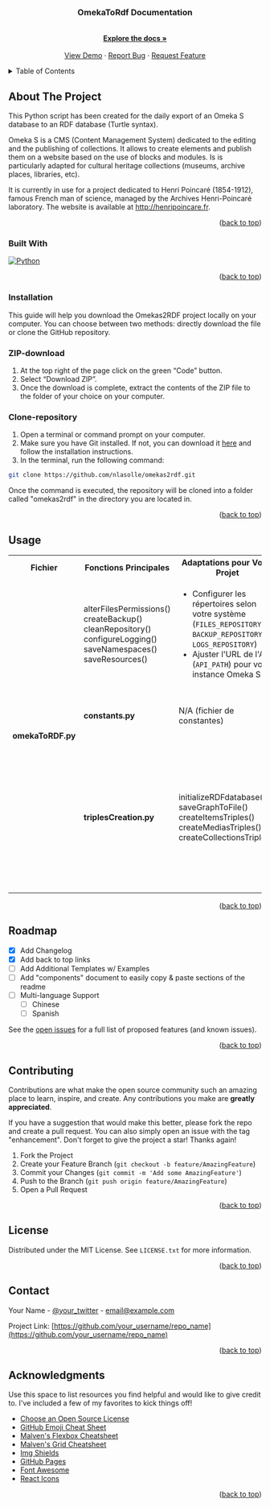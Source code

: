<a name="readme-top"></a>




<!-- PROJECT LOGO -->
<br />
<div align="center">
  

  <h3 align="center">OmekaToRdf Documentation</h3>

  <p align="center">
    <br />
    <a href="https://github.com/nlasolle/omekas2rdf"><strong>Explore the docs »</strong></a>
    <br />
    <br />
    <a href="https://videos.ahp-numerique.fr/w/uy6SWhsPq2T8QQCyx92CEK">View Demo</a>
    ·
    <a href="https://github.com/nlasolle/omekas2rdf/issues">Report Bug</a>
    ·
    <a href="https://github.com/nlasolle/omekas2rdf/issues">Request Feature</a>
  </p>
</div>



<!-- TABLE OF CONTENTS -->
<details>
  <summary>Table of Contents</summary>
  <ol>
    <li>
      <a href="#about-the-project">About The Project</a>
      <ul>
        <li><a href="#built-with">Built With</a></li>
      </ul>
    </li>
    <li>
      <a href="#installation">Installation</a>
      <ul>
        <li><a href="#ZIP-download">Download ZIP</a></li>
        <li><a href="#Clone-repository">Clone repository</a></li>
      </ul>
    </li>
    <li><a href="#usage">Usage</a></li>
    <li><a href="#run-on-server">Run on server </a></li>
    <li><a href="#contributing">Contributing</a></li>
    <li><a href="#license">License</a></li>
    <li><a href="#contact">Contact</a></li>
    <li><a href="#acknowledgments">Acknowledgments</a></li>
  </ol>
</details>



<!-- ABOUT THE PROJECT -->
## About The Project



This Python script has been created for the daily export of an Omeka S database to an RDF database (Turtle syntax).

Omeka S is a CMS (Content Management System) dedicated to the editing and the publishing of collections. It allows to create elements and publish them on a website based on the use of blocks and modules. Is is particularly adapted for cultural heritage collections (museums, archive places, libraries, etc).

It is currently in use for a project dedicated to Henri Poincaré (1854-1912), famous French man of science, managed by the Archives Henri-Poincaré laboratory. The website is available at http://henripoincare.fr.


<p align="right">(<a href="#readme-top">back to top</a>)</p>



### Built With

[![Python][Python-url]][Python.py]



<p align="right">(<a href="#readme-top">back to top</a>)</p>



<!-- GETTING STARTED -->

### Installation

This guide will help you download the Omekas2RDF project locally on your computer. You can choose between two methods: directly download the file or clone the GitHub repository.



### ZIP-download

1. At the top right of the page click on the green “Code” button.
2. Select “Download ZIP”.
3. Once the download is complete, extract the contents of the ZIP file to the folder of your choice on your computer.


### Clone-repository


1. Open a terminal or command prompt on your computer.
2. Make sure you have Git installed. If not, you can download it [here](https://github.com/git-guides/install-git) and follow the installation instructions.
3. In the terminal, run the following command:

```sh
git clone https://github.com/nlasolle/omekas2rdf.git
```

Once the command is executed, the repository will be cloned into a folder called "omekas2rdf" in the directory you are located in.


<p align="right">(<a href="#readme-top">back to top</a>)</p>





<!-- USAGE EXAMPLES -->
## Usage

<table>
  <tr>
    <th>Fichier</th>
    <th>Fonctions Principales</th>
    <th>Adaptations pour Votre Projet</th>
  </tr>
  <tr>
    <td rowspan="6"><strong>omekaToRDF.py</strong></td>
    <td>alterFilesPermissions()<br>createBackup()<br>cleanRepository()<br>configureLogging()<br>saveNamespaces()<br>saveResources()</td>
    <td>
      <ul>
        <li>Configurer les répertoires selon votre système (<code>FILES_REPOSITORY</code>, <code>BACKUP_REPOSITORY</code>, <code>LOGS_REPOSITORY</code>)</li>
        <li>Ajuster l'URL de l'API (<code>API_PATH</code>) pour votre instance Omeka S</li>
      </ul>
    </td>
  </tr>
  <tr>
    <td rowspan="1"><strong>constants.py</strong></td>
    <td>N/A (fichier de constantes)</td>
    <td>Adapter les constantes liées aux chemins et à la configuration du CMS Omeka S</td>
  </tr>
  <tr>
    <td rowspan="3"><strong>triplesCreation.py</strong></td>
    <td>initializeRDFdatabase()<br>saveGraphToFile()<br>createItemsTriples()<br>createMediasTriples()<br>createCollectionsTriples()</td>
    <td>
      <ul>
        <li>Vérifier et ajuster les espaces de noms (<code>namespaces</code>) selon vos données Omeka S</li>
        <li>Configurer le chemin du fichier de sortie (<code>ITEMS_FILE</code>, <code>MEDIAS_FILE</code>, <code>COLLECTIONS_FILE</code>)</li>
      </ul>
    </td>
  </tr>
</table>



<p align="right">(<a href="#readme-top">back to top</a>)</p>



<!-- ROADMAP -->
## Roadmap

- [x] Add Changelog
- [x] Add back to top links
- [ ] Add Additional Templates w/ Examples
- [ ] Add "components" document to easily copy & paste sections of the readme
- [ ] Multi-language Support
    - [ ] Chinese
    - [ ] Spanish

See the [open issues](https://github.com/othneildrew/Best-README-Template/issues) for a full list of proposed features (and known issues).

<p align="right">(<a href="#readme-top">back to top</a>)</p>



<!-- CONTRIBUTING -->
## Contributing

Contributions are what make the open source community such an amazing place to learn, inspire, and create. Any contributions you make are **greatly appreciated**.

If you have a suggestion that would make this better, please fork the repo and create a pull request. You can also simply open an issue with the tag "enhancement".
Don't forget to give the project a star! Thanks again!

1. Fork the Project
2. Create your Feature Branch (`git checkout -b feature/AmazingFeature`)
3. Commit your Changes (`git commit -m 'Add some AmazingFeature'`)
4. Push to the Branch (`git push origin feature/AmazingFeature`)
5. Open a Pull Request

<p align="right">(<a href="#readme-top">back to top</a>)</p>



<!-- LICENSE -->
## License

Distributed under the MIT License. See `LICENSE.txt` for more information.

<p align="right">(<a href="#readme-top">back to top</a>)</p>



<!-- CONTACT -->
## Contact

Your Name - [@your_twitter](https://twitter.com/your_username) - email@example.com

Project Link: [https://github.com/your_username/repo_name](https://github.com/your_username/repo_name)

<p align="right">(<a href="#readme-top">back to top</a>)</p>



<!-- ACKNOWLEDGMENTS -->
## Acknowledgments

Use this space to list resources you find helpful and would like to give credit to. I've included a few of my favorites to kick things off!

* [Choose an Open Source License](https://choosealicense.com)
* [GitHub Emoji Cheat Sheet](https://www.webpagefx.com/tools/emoji-cheat-sheet)
* [Malven's Flexbox Cheatsheet](https://flexbox.malven.co/)
* [Malven's Grid Cheatsheet](https://grid.malven.co/)
* [Img Shields](https://shields.io)
* [GitHub Pages](https://pages.github.com)
* [Font Awesome](https://fontawesome.com)
* [React Icons](https://react-icons.github.io/react-icons/search)

<p align="right">(<a href="#readme-top">back to top</a>)</p>



<!-- MARKDOWN LINKS & IMAGES -->
<!-- https://www.markdownguide.org/basic-syntax/#reference-style-links -->
[contributors-shield]: https://img.shields.io/github/contributors/othneildrew/Best-README-Template.svg?style=for-the-badge
[contributors-url]: https://github.com/othneildrew/Best-README-Template/graphs/contributors
[forks-shield]: https://img.shields.io/github/forks/othneildrew/Best-README-Template.svg?style=for-the-badge
[forks-url]: https://github.com/othneildrew/Best-README-Template/network/members
[stars-shield]: https://img.shields.io/github/stars/othneildrew/Best-README-Template.svg?style=for-the-badge
[stars-url]: https://github.com/othneildrew/Best-README-Template/stargazers
[issues-shield]: https://img.shields.io/github/issues/othneildrew/Best-README-Template.svg?style=for-the-badge
[issues-url]: https://github.com/othneildrew/Best-README-Template/issues
[license-shield]: https://img.shields.io/github/license/othneildrew/Best-README-Template.svg?style=for-the-badge
[license-url]: https://github.com/othneildrew/Best-README-Template/blob/master/LICENSE.txt
[linkedin-shield]: https://img.shields.io/badge/-LinkedIn-black.svg?style=for-the-badge&logo=linkedin&colorB=555
[linkedin-url]: https://linkedin.com/in/othneildrew
[product-screenshot]: images/screenshot.png

[Python.py]: https://www.python.org/

[python-url]: https://www.python.org/static/community_logos/python-logo.png

[React-url]: https://reactjs.org/
[Vue.js]: https://img.shields.io/badge/Vue.js-35495E?style=for-the-badge&logo=vuedotjs&logoColor=4FC08D
[Vue-url]: https://vuejs.org/
[Angular.io]: https://img.shields.io/badge/Angular-DD0031?style=for-the-badge&logo=angular&logoColor=white
[Angular-url]: https://angular.io/
[Svelte.dev]: https://img.shields.io/badge/Svelte-4A4A55?style=for-the-badge&logo=svelte&logoColor=FF3E00
[Svelte-url]: https://svelte.dev/
[Laravel.com]: https://img.shields.io/badge/Laravel-FF2D20?style=for-the-badge&logo=laravel&logoColor=white
[Laravel-url]: https://laravel.com
[Bootstrap.com]: https://img.shields.io/badge/Bootstrap-563D7C?style=for-the-badge&logo=bootstrap&logoColor=white
[Bootstrap-url]: https://getbootstrap.com
[JQuery.com]: https://img.shields.io/badge/jQuery-0769AD?style=for-the-badge&logo=jquery&logoColor=white
[JQuery-url]: https://jquery.com 
